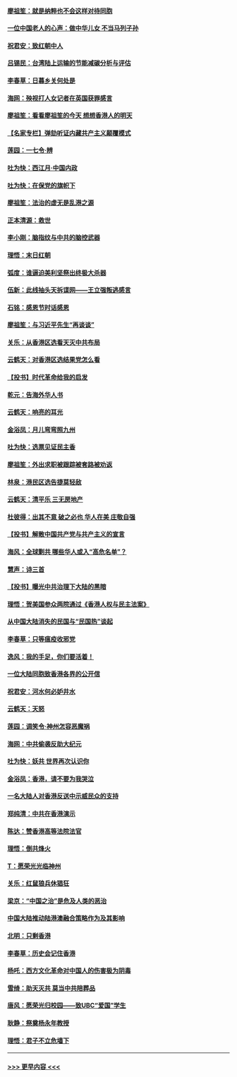 #### [廖祖笙：就是纳粹也不会这样对待同胞](../pages/nsc993/n11697658.md?t=12040833) 
#### [一位中国老人的心声：做中华儿女 不当马列子孙](../pages/nsc993/n11697525.md?t=12040833) 
#### [祝君安：致红朝中人](../pages/nsc993/n11697518.md?t=12040833) 
#### [吕锡民：台湾陆上运输的节能减碳分析与评估](../pages/nsc993/n11694983.md?t=12040833) 
#### [李春草：日暮乡关何处是](../pages/nsc993/n11694805.md?t=12040833) 
#### [海网：殃视打人女记者在英国获罪感言](../pages/nsc993/n11693832.md?t=12040833) 
#### [廖祖笙：看看廖祖笙的今天 想想香港人的明天](../pages/nsc993/n11693707.md?t=12040833) 
#### [【名家专栏】弹劾听证内藏共产主义颠覆模式](../pages/nsc993/n11693563.md?t=12040833) 
#### [莲园：一七令‧辨](../pages/nsc993/n11692558.md?t=12040833) 
#### [吐为快：西江月·中国内政](../pages/nsc993/n11692071.md?t=12040833) 
#### [吐为快：在保党的旗帜下](../pages/nsc993/n11691188.md?t=12040833) 
#### [廖祖笙：法治的虚无是乱港之源](../pages/nsc993/n11690605.md?t=12040833) 
#### [正本清源：救世](../pages/nsc993/n11689134.md?t=12040833) 
#### [李小刚：脑指纹与中共的脑控武器](../pages/nsc993/n11688900.md?t=12040833) 
#### [理悟：末日红朝](../pages/nsc993/n11688829.md?t=12040833) 
#### [弧度：谁逼迫美利坚祭出终极大杀器](../pages/nsc993/n11688735.md?t=12040833) 
#### [伍新：此线抽头天拆谍网——王立强叛逃感言](../pages/nsc993/n11687981.md?t=12040833) 
#### [石铭：感恩节时话感恩](../pages/nsc993/n11687568.md?t=12040833) 
#### [廖祖笙：与习近平先生“再谈谈”](../pages/nsc993/n11687005.md?t=12040833) 
#### [关乐：从香港区选看天灭中共布局](../pages/nsc993/n11686647.md?t=12040833) 
#### [云鹤天：对香港区选结果党怎么看](../pages/nsc993/n11686216.md?t=12040833) 
#### [【投书】时代革命给我的启发](../pages/nsc993/n11684287.md?t=12040833) 
#### [乾元：告海外华人书](../pages/nsc993/n11684044.md?t=12040833) 
#### [云鹤天：响亮的耳光](../pages/nsc993/n11684254.md?t=12040833) 
#### [金浴凤：月儿弯弯照九州](../pages/nsc993/n11684231.md?t=12040833) 
#### [吐为快：选票见证民主香](../pages/nsc993/n11684206.md?t=12040833) 
#### [廖祖笙：外出求职被跟踪被套路被劝返](../pages/nsc993/n11683874.md?t=12040833) 
#### [林泉：港民区选告捷莫轻敌](../pages/nsc993/n11683930.md?t=12040833) 
#### [云鹤天：清平乐 三无房地产](../pages/nsc993/n11681521.md?t=12040833) 
#### [杜彼得：出其不意 破之必也 华人在美 庄敬自强](../pages/nsc993/n11679554.md?t=12040833) 
#### [【投书】解散中国共产党与共产主义的宣言](../pages/nsc993/n11679177.md?t=12040833) 
#### [海风：全球剿共 哪些华人或入“高危名单”？](../pages/nsc993/n11678617.md?t=12040833) 
#### [慧声：诗三首](../pages/nsc993/n11678848.md?t=12040833) 
#### [【投书】曝光中共治理下大陆的黑暗](../pages/nsc993/n11678674.md?t=12040833) 
#### [理悟：贺美国参众两院通过《香港人权与民主法案》](../pages/nsc993/n11678104.md?t=12040833) 
#### [从中国大陆消失的民国与“民国热”谈起](../pages/nsc993/n11678075.md?t=12040833) 
#### [李春草：只等瘟疫收邪党](../pages/nsc993/n11677308.md?t=12040833) 
#### [逸风：我的手足，你们要活着！](../pages/nsc993/n11676352.md?t=12040833) 
#### [一位大陆同胞致香港各界的公开信](../pages/nsc993/n11675761.md?t=12040833) 
#### [祝君安：河水何必妒井水](../pages/nsc993/n11675746.md?t=12040833) 
#### [云鹤天：天怒](../pages/nsc993/n11675718.md?t=12040833) 
#### [莲园：调笑令‧神州怎容恶魔祸](../pages/nsc993/n11675648.md?t=12040833) 
#### [海网：中共偷袭反助大纪元](../pages/nsc993/n11673515.md?t=12040833) 
#### [吐为快：妖共 世界再次认识你](../pages/nsc993/n11673506.md?t=12040833) 
#### [金浴凤：香港，请不要为我哭泣](../pages/nsc993/n11673248.md?t=12040833) 
#### [一名大陆人对香港反送中示威民众的支持](../pages/nsc993/n11672615.md?t=12040833) 
#### [郑纯清：中共在香港演示](../pages/nsc993/n11670539.md?t=12040833) 
#### [陈达：赞香港高等法院法官](../pages/nsc993/n11669542.md?t=12040833) 
#### [理悟：倒共烽火](../pages/nsc993/n11668844.md?t=12040833) 
#### [T：愿荣光光临神州](../pages/nsc993/n11668421.md?t=12040833) 
#### [关乐：红鼠狼兵休猖狂](../pages/nsc993/n11668378.md?t=12040833) 
#### [梁京：“中国之治”是危及人类的恶治](../pages/nsc993/n11668328.md?t=12040833) 
#### [中国大陆推动陆港澳融合策略作为及其影响](../pages/nsc993/n11668157.md?t=12040833) 
#### [北明：只剩香港](../pages/nsc993/n11668002.md?t=12040833) 
#### [李春草：历史会记住香港](../pages/nsc993/n11667927.md?t=12040833) 
#### [杨吒：西方文化革命对中国人的伤害极为阴毒](../pages/nsc993/n11664521.md?t=12040833) 
#### [雪绮：助天灭共 莫当中共陪葬品](../pages/nsc993/n11662650.md?t=12040833) 
#### [唐风：愿荣光归校园——致UBC“爱国”学生](../pages/nsc993/n11662194.md?t=12040833) 
#### [耿静：祭奠杨永年教授](../pages/nsc993/n11662514.md?t=12040833) 
#### [理悟：君子不立危墙下](../pages/nsc993/n11662172.md?t=12040833) 

----
#### [ >>> 更早内容 <<< ](../indexes/nsc993-earlier.md)
